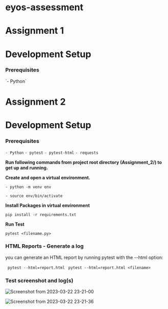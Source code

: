 # eyos-assessment
# Assignment 1
# Development Setup

<h3>Prerequisites</h3>
`- Python`

# Assignment 2
# Development Setup



<h3>Prerequisites</h3>

`- Python`
`- pytest`
`- pytest-html`
`- requests`

**Run following commands from project root directory (Assignment_2/) to get up and running.**

**Create and open a virtual environment.**

`- python -m venv env`

`- source env/bin/activate`

**Install Packages in virtual environment**

`pip install -r requirements.txt`

**Run Test**

`pytest <filename.py>`

### HTML Reports -  Generate a log
 
 you can generate an HTML report by running pytest with the --html option:
 
 ` pytest --html=report.html`
 ` pytest --html=report.html <filename>`
 

### Test screenshot and log(s)
![Screenshot from 2023-03-22 23-21-00](https://user-images.githubusercontent.com/24466959/226992104-047c04f5-3751-4b55-a64c-8f81ca18f673.png)

![Screenshot from 2023-03-22 23-21-36](https://user-images.githubusercontent.com/24466959/226992138-264a1141-20f1-4f61-b3bc-fb1e4cc01600.png)
